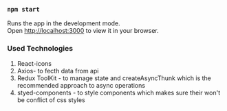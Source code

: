 
### `npm start`

Runs the app in the development mode.\
Open [http://localhost:3000](http://localhost:3000) to view it in your browser.

### Used Technologies
1. React-icons
2. Axios- to fecth data from api
3. Redux ToolKit - to manage state and createAsyncThunk which is the recommended approach to async operations
4. styed-components - to style components which makes sure their won't be conflict of css styles

